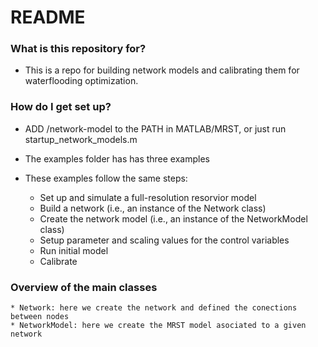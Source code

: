 # README #

### What is this repository for? ###

* This is a repo for building network models and calibrating them for waterflooding optimization.


### How do I get set up? ###

* ADD /network-model to the PATH in MATLAB/MRST, or just run startup_network_models.m

* The examples folder has has three examples

* These examples follow the same steps:
    * Set up and simulate a full-resolution resorvior model
    * Build a network (i.e., an instance of the Network class)
    * Create the network model (i.e., an instance of the NetworkModel class)
    * Setup parameter and scaling values for the control variables
    * Run initial model
    * Calibrate

    
### Overview  of the main classes 
    * Network: here we create the network and defined the conections between nodes
    * NetworkModel: here we create the MRST model asociated to a given network
